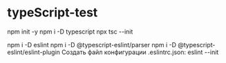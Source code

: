# typeScript-test

npm init -y
npm i -D typescript
npx tsc --init

npm i -D eslint
npm i -D @typescript-eslint/parser
npm i -D @typescript-eslint/eslint-plugin
Создать файл конфигурации .eslintrc.json:
eslint --init
